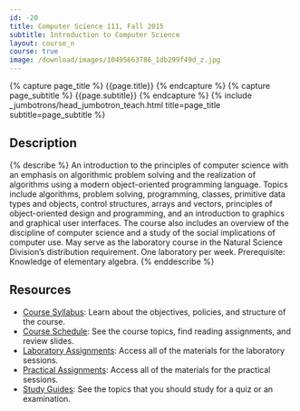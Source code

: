 ```yaml
---
id: -20
title: Computer Science 111, Fall 2015
subtitle: Introduction to Computer Science
layout: course_n
course: true
image: /download/images/10495663786_1db299f49d_z.jpg
---
```


{% capture page_title %} {{page.title}} {% endcapture %}
{% capture page_subtitle %} {{page.subtitle}} {% endcapture %}
{% include _jumbotrons/head_jumbotron_teach.html title=page_title subtitle=page_subtitle %}

## Description

{% describe %}
An introduction to the principles of computer science with an emphasis on algorithmic problem solving and the
realization of algorithms using a modern object-oriented programming language. Topics include algorithms, problem
solving, programming, classes, primitive data types and objects, control structures, arrays and vectors, principles of
object-oriented design and programming, and an introduction to graphics and graphical user interfaces. The course also
includes an overview of the discipline of computer science and a study of the social implications of computer use. May
serve as the laboratory course in the Natural Science Division’s distribution requirement. One laboratory per week.
Prerequisite: Knowledge of elementary algebra.
{% enddescribe %}

## Resources

<ul>

<li><a href="{{site.baseurl}}teaching/cs111F2015/provide/syllabus/cs111F2015_syllabus.pdf"
class="major">Course Syllabus</a>: Learn about the objectives, policies, and structure of the course.</li>

<li><a href="{{site.baseurl}}teaching/cs111F2015/schedule/"
class="major">Course Schedule</a>: See the course topics, find reading assignments, and review slides.</li>

<li><a href="{{site.baseurl}}teaching/cs111F2015/laboratories/"
class="major">Laboratory Assignments</a>: Access all of the materials for the laboratory sessions.</li>

<li><a href="{{site.baseurl}}teaching/cs111F2015/practicals/"
class="major">Practical Assignments</a>: Access all of the materials for the practical sessions.</li>

<li><a href="{{site.baseurl}}teaching/cs111F2015/studyguides/"
class="major">Study Guides</a>: See the topics that you should study for a quiz or an examination.</li>

</ul>

